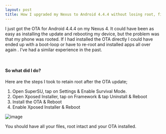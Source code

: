 ```yaml
---
layout: post	
title: How I upgraded my Nexus to Android 4.4.4 without losing root, files (and Xposed Framework)
---
```


I just got the OTA for Android 4.4.4 on my Nexus 4. It could have been as easy as installing the update and rebooting my device, but the problem was that my phone was rooted. If I had installed the OTA directly I could have ended up with a boot-loop or have to re-root and installed apps all over again . I've had a similar experience in the past.

<br>

#### So what did I do?

Here are the steps I took to retain root after the OTA update;

1. Open SuperSU, tap on Settings &amp; Enable Survival Mode.
2. Open Xposed Installer, tap on Framework &amp; tap Uninstall &amp; Reboot
3. Install the OTA &amp; Reboot
4. Enable Xposed Installer &amp; Reboot

![image](https://68.media.tumblr.com/2fdc21d54e558dc14c7e67876024dfd9/tumblr_inline_n7n6paunRA1qzu4ed.png)

You should have all your files, root intact and your OTA installed.
